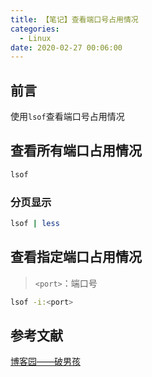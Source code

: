 ```yaml
---
title: 【笔记】查看端口号占用情况
categories:
  - Linux
date: 2020-02-27 00:06:00
---
```


## 前言

使用`lsof`查看端口号占用情况

<!-- more -->

## 查看所有端口占用情况

``` sh
lsof
```

### 分页显示

``` sh
lsof | less
```

## 查看指定端口占用情况

> `<port>`：端口号

``` sh
lsof -i:<port>
```

## 参考文献

[博客园——破男孩](https://www.cnblogs.com/ayseeing/p/4097686.html)

